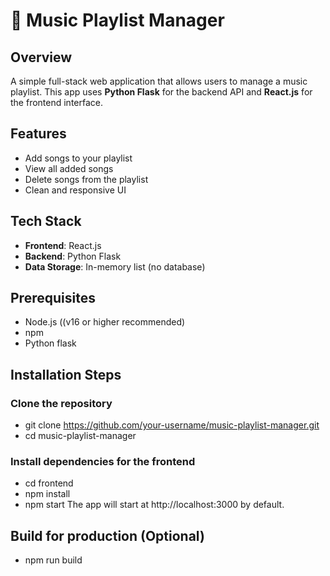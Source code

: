 # 🎵 Music Playlist Manager

## Overview

A simple full-stack web application that allows users to manage a music playlist. This app uses **Python Flask** for the backend API and **React.js** for the frontend interface.


##  Features


- Add songs to your playlist
- View all added songs
- Delete songs from the playlist
- Clean and responsive UI

## Tech Stack

- **Frontend**: React.js
- **Backend**: Python Flask
- **Data Storage**: In-memory list (no database)

## Prerequisites
- Node.js ((v16 or higher recommended)
- npm
- Python flask

 ## Installation Steps
 ### Clone the repository
- git clone https://github.com/your-username/music-playlist-manager.git
- cd music-playlist-manager
### Install dependencies for the frontend 
- cd frontend
- npm install
- npm start
The app will start at http://localhost:3000 by default.
## Build for production (Optional)
- npm run build
